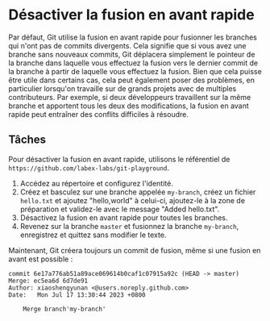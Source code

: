 # Désactiver la fusion en avant rapide

Par défaut, Git utilise la fusion en avant rapide pour fusionner les branches qui n'ont pas de commits divergents. Cela signifie que si vous avez une branche sans nouveaux commits, Git déplacera simplement le pointeur de la branche dans laquelle vous effectuez la fusion vers le dernier commit de la branche à partir de laquelle vous effectuez la fusion. Bien que cela puisse être utile dans certains cas, cela peut également poser des problèmes, en particulier lorsqu'on travaille sur de grands projets avec de multiples contributeurs. Par exemple, si deux développeurs travaillent sur la même branche et apportent tous les deux des modifications, la fusion en avant rapide peut entraîner des conflits difficiles à résoudre.

## Tâches

Pour désactiver la fusion en avant rapide, utilisons le référentiel de `https://github.com/labex-labs/git-playground`.

1. Accédez au répertoire et configurez l'identité.
2. Créez et basculez sur une branche appelée `my-branch`, créez un fichier `hello.txt` et ajoutez "hello,world" à celui-ci, ajoutez-le à la zone de préparation et validez-le avec le message "Added hello.txt".
3. Désactivez la fusion en avant rapide pour toutes les branches.
4. Revenez sur la branche `master` et fusionnez la branche `my-branch`, enregistrez et quittez sans modifier le texte.

Maintenant, Git créera toujours un commit de fusion, même si une fusion en avant est possible :

```shell
commit 6e17a776ab51a89ace069614b0caf1c07915a92c (HEAD -> master)
Merge: ec5ea6d 6d7de91
Author: xiaoshengyunan <@users.noreply.github.com>
Date:   Mon Jul 17 13:30:44 2023 +0800

    Merge branch'my-branch'
```
